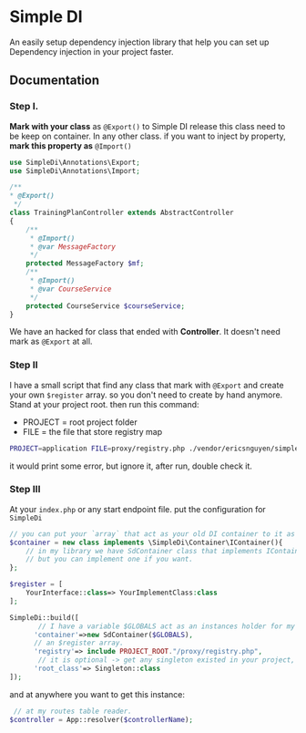 # Simple DI
An easily setup dependency injection library that help you can set up Dependency injection in your project faster.
## Documentation

### Step I.
**Mark with your class** as ```@Export()``` to Simple DI release this class need to be keep on container.
In any other class. if you want to inject by property, **mark this property as** ``@Import()``

```php
use SimpleDi\Annotations\Export;
use SimpleDi\Annotations\Import;

/**
* @Export()
 */
class TrainingPlanController extends AbstractController
{
    /**
     * @Import()
     * @var MessageFactory
     */
    protected MessageFactory $mf;
    /**
     * @Import()
     * @var CourseService
     */
    protected CourseService $courseService;
}
```
We have an hacked for class that ended with **Controller**. 
It doesn't need mark as ``@Export`` at all.

### Step II

I have a small script that find any class that mark with ``@Export`` and create your own `$register` array. so you don't need to create by hand anymore.
Stand at your project root. then run this command:
- PROJECT = root project folder
- FILE = the file that store registry map
```bash
PROJECT=application FILE=proxy/registry.php ./vendor/ericsnguyen/simple-di/bin/generate
```
it would print some error, but ignore it, after run, double check it.

### Step III
At your `index.php` or any start endpoint file. put the configuration for `SimpleDi`
```php
// you can put your `array` that act as your old DI container to it as param
$container = new class implements \SimpleDi\Container\IContainer(){
    // in my library we have SdContainer class that implements IContainer
    // but you can implement one if you want.
};

$register = [
    YourInterface::class=> YourImplementClass:class
];

SimpleDi::build([
       // I have a variable $GLOBALS act as an instances holder for my container
      'container'=>new SdContainer($GLOBALS),
      // an $register array.
      'registry'=> include PROJECT_ROOT."/proxy/registry.php",
       // it is optional -> get any singleton existed in your project, but you can ignore it.
      'root_class'=> Singleton::class
]);
```

and at anywhere you want to get this instance:
```php
 // at my routes table reader.
$controller = App::resolver($controllerName);
```